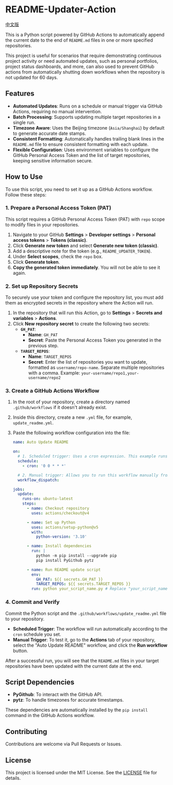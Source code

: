 # README-Updater-Action

[中文版](README-CN.md)

This is a Python script powered by GitHub Actions to automatically append the current date to the end of `README.md` files in one or more specified repositories.

This project is useful for scenarios that require demonstrating continuous project activity or need automated updates, such as personal portfolios, project status dashboards, and more, can also used to prevent GitHub actions from automatically shutting down workflows when the repository is not updated for 60 days.

## Features

- **Automated Updates**: Runs on a schedule or manual trigger via GitHub Actions, requiring no manual intervention.
- **Batch Processing**: Supports updating multiple target repositories in a single run.
- **Timezone Aware**: Uses the Beijing timezone (`Asia/Shanghai`) by default to generate accurate date stamps.
- **Consistent Formatting**: Automatically handles trailing blank lines in the `README.md` file to ensure consistent formatting with each update.
- **Flexible Configuration**: Uses environment variables to configure the GitHub Personal Access Token and the list of target repositories, keeping sensitive information secure.

## How to Use

To use this script, you need to set it up as a GitHub Actions workflow. Follow these steps:

### 1. Prepare a Personal Access Token (PAT)

This script requires a GitHub Personal Access Token (PAT) with `repo` scope to modify files in your repositories.

1.  Navigate to your GitHub **Settings** > **Developer settings** > **Personal access tokens** > **Tokens (classic)**.
2.  Click **Generate new token** and select **Generate new token (classic)**.
3.  Add a descriptive note for the token (e.g., `README_UPDATER_TOKEN`).
4.  Under **Select scopes**, check the `repo` box.
5.  Click **Generate token**.
6.  **Copy the generated token immediately**. You will not be able to see it again.

### 2. Set up Repository Secrets

To securely use your token and configure the repository list, you must add them as encrypted secrets in the repository where the Action will run.

1.  In the repository that will run this Action, go to **Settings** > **Secrets and variables** > **Actions**.
2.  Click **New repository secret** to create the following two secrets:
    *   **`GH_PAT`**:
        *   **Name**: `GH_PAT`
        *   **Secret**: Paste the Personal Access Token you generated in the previous step.
    *   **`TARGET_REPOS`**:
        *   **Name**: `TARGET_REPOS`
        *   **Secret**: Enter the list of repositories you want to update, formatted as `username/repo-name`. Separate multiple repositories with a comma.
          Example: `your-username/repo1,your-username/repo2`

### 3. Create a GitHub Actions Workflow

1.  In the root of your repository, create a directory named `.github/workflows` if it doesn't already exist.
2.  Inside this directory, create a new `.yml` file, for example, `update_readme.yml`.
3.  Paste the following workflow configuration into the file:

    ```yaml
    name: Auto Update README

    on:
      # 1. Scheduled trigger: Uses a cron expression. This example runs at midnight UTC (8:00 AM Beijing time) every day.
      schedule:
        - cron: '0 0 * * *'

      # 2. Manual trigger: Allows you to run this workflow manually from the Actions tab.
      workflow_dispatch:

    jobs:
      update:
        runs-on: ubuntu-latest
        steps:
          - name: Checkout repository
            uses: actions/checkout@v4

          - name: Set up Python
            uses: actions/setup-python@v5
            with:
              python-version: '3.10'

          - name: Install dependencies
            run: |
              python -m pip install --upgrade pip
              pip install PyGithub pytz

          - name: Run README update script
            env:
              GH_PAT: ${{ secrets.GH_PAT }}
              TARGET_REPOS: ${{ secrets.TARGET_REPOS }}
            run: python your_script_name.py # Replace "your_script_name.py" with the name of your script file
    ```


### 4. Commit and Verify

Commit the Python script and the `.github/workflows/update_readme.yml` file to your repository.

- **Scheduled Trigger**: The workflow will run automatically according to the `cron` schedule you set.
- **Manual Trigger**: To test it, go to the **Actions** tab of your repository, select the "Auto Update README" workflow, and click the **Run workflow** button.

After a successful run, you will see that the `README.md` files in your target repositories have been updated with the current date at the end.

## Script Dependencies

- **PyGithub**: To interact with the GitHub API.
- **pytz**: To handle timezones for accurate timestamps.

These dependencies are automatically installed by the `pip install` command in the GitHub Actions workflow.

## Contributing

Contributions are welcome via Pull Requests or Issues.

## License

This project is licensed under the MIT License. See the [LICENSE](LICENSE) file for details.